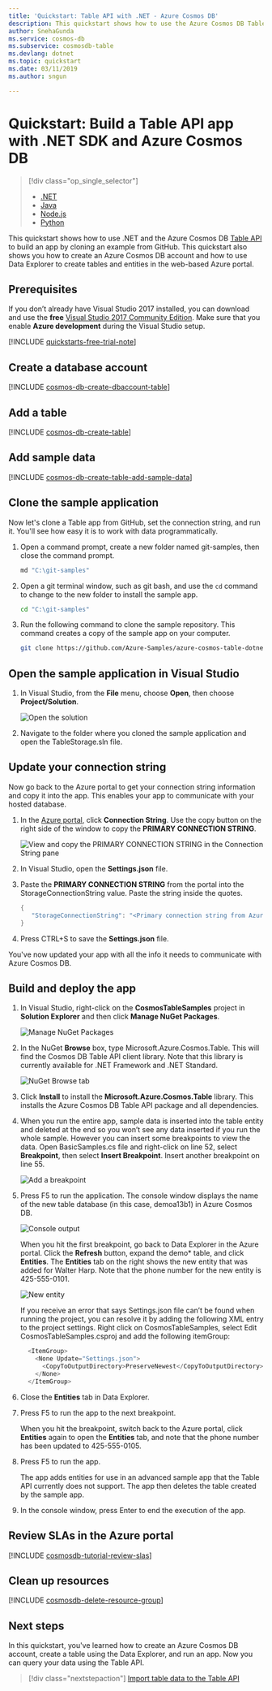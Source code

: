 ```yaml
---
title: 'Quickstart: Table API with .NET - Azure Cosmos DB'
description: This quickstart shows how to use the Azure Cosmos DB Table API to create an application with the Azure portal and .NET 
author: SnehaGunda
ms.service: cosmos-db
ms.subservice: cosmosdb-table
ms.devlang: dotnet
ms.topic: quickstart
ms.date: 03/11/2019
ms.author: sngun

---
```

# Quickstart: Build a Table API app with .NET SDK and Azure Cosmos DB 

> [!div class="op_single_selector"]
> * [.NET](create-table-dotnet.md)
> * [Java](create-table-java.md)
> * [Node.js](create-table-nodejs.md)
> * [Python](create-table-python.md)
>  

This quickstart shows how to use .NET and the Azure Cosmos DB [Table API](table-introduction.md) to build an app by cloning an example from GitHub. This quickstart also shows you how to create an Azure Cosmos DB account and how to use Data Explorer to create tables and entities in the web-based Azure portal.

## Prerequisites

If you don’t already have Visual Studio 2017 installed, you can download and use the **free** [Visual Studio 2017 Community Edition](https://www.visualstudio.com/downloads/). Make sure that you enable **Azure development** during the Visual Studio setup.

[!INCLUDE [quickstarts-free-trial-note](../../includes/quickstarts-free-trial-note.md)]

## Create a database account

[!INCLUDE [cosmos-db-create-dbaccount-table](../../includes/cosmos-db-create-dbaccount-table.md)]

## Add a table

[!INCLUDE [cosmos-db-create-table](../../includes/cosmos-db-create-table.md)]

## Add sample data

[!INCLUDE [cosmos-db-create-table-add-sample-data](../../includes/cosmos-db-create-table-add-sample-data.md)]

## Clone the sample application

Now let's clone a Table app from GitHub, set the connection string, and run it. You'll see how easy it is to work with data programmatically. 

1. Open a command prompt, create a new folder named git-samples, then close the command prompt.

   ```bash
   md "C:\git-samples"
   ```

2. Open a git terminal window, such as git bash, and use the `cd` command to change to the new folder to install the sample app.

   ```bash
   cd "C:\git-samples"
   ```

3. Run the following command to clone the sample repository. This command creates a copy of the sample app on your computer.

   ```bash
   git clone https://github.com/Azure-Samples/azure-cosmos-table-dotnet-core-getting-started.git
   ```

## Open the sample application in Visual Studio

1. In Visual Studio, from the **File** menu, choose **Open**, then choose **Project/Solution**. 

   ![Open the solution](media/create-table-dotnet/azure-cosmosdb-open-solution.png) 

2. Navigate to the folder where you cloned the sample application and open the TableStorage.sln file.

## Update your connection string

Now go back to the Azure portal to get your connection string information and copy it into the app. This enables your app to communicate with your hosted database. 

1. In the [Azure portal](https://portal.azure.com/), click **Connection String**. Use the copy button on the right side of the window to copy the **PRIMARY CONNECTION STRING**.

   ![View and copy the PRIMARY CONNECTION STRING in the Connection String pane](./media/create-table-dotnet/connection-string.png)

2. In Visual Studio, open the **Settings.json** file. 

3. Paste the **PRIMARY CONNECTION STRING** from the portal into the StorageConnectionString value. Paste the string inside the quotes.

   ```csharp
   {
      "StorageConnectionString": "<Primary connection string from Azure portal>"
   }
   ```

4. Press CTRL+S to save the **Settings.json** file.

You've now updated your app with all the info it needs to communicate with Azure Cosmos DB. 

## Build and deploy the app

1. In Visual Studio, right-click on the **CosmosTableSamples** project in **Solution Explorer** and then click **Manage NuGet Packages**. 

   ![Manage NuGet Packages](media/create-table-dotnet/azure-cosmosdb-manage-nuget.png)

2. In the NuGet **Browse** box, type Microsoft.Azure.Cosmos.Table. This will find the Cosmos DB Table API client library. Note that this library is currently available for .NET Framework and .NET Standard. 
   
   ![NuGet Browse tab](media/create-table-dotnet/azure-cosmosdb-nuget-browse.png)

3. Click **Install** to install the **Microsoft.Azure.Cosmos.Table** library. This installs the Azure Cosmos DB Table API package and all dependencies.

4. When you run the entire app, sample data is inserted into the table entity and deleted at the end so you won’t see any data inserted if you run the whole sample. However you can insert some breakpoints to view the data. Open BasicSamples.cs file and right-click on line 52, select **Breakpoint**, then select **Insert Breakpoint**. Insert another breakpoint on line 55.

   ![Add a breakpoint](media/create-table-dotnet/azure-cosmosdb-breakpoint.png) 

5. Press F5 to run the application. The console window displays the name of the new table database (in this case, demoa13b1) in Azure Cosmos DB. 
    
   ![Console output](media/create-table-dotnet/azure-cosmosdb-console.png)

   When you hit the first breakpoint, go back to Data Explorer in the Azure portal. Click the **Refresh** button, expand the demo* table, and click **Entities**. The **Entities** tab on the right shows the new entity that was added for Walter Harp. Note that the phone number for the new entity is 425-555-0101.

   ![New entity](media/create-table-dotnet/azure-cosmosdb-entity.png)
    
   If you receive an error that says Settings.json file can’t be found when running the project, you can resolve it by adding the following XML entry to the project settings. Right click on CosmosTableSamples, select Edit CosmosTableSamples.csproj and add the following itemGroup: 

   ```csharp
     <ItemGroup>
       <None Update="Settings.json">
         <CopyToOutputDirectory>PreserveNewest</CopyToOutputDirectory>
       </None>
     </ItemGroup>
   ```

6. Close the **Entities** tab in Data Explorer.
    
7. Press F5 to run the app to the next breakpoint. 

    When you hit the breakpoint, switch back to the Azure portal, click **Entities** again to open the **Entities** tab, and note that the phone number has been updated to 425-555-0105.

8. Press F5 to run the app. 
 
   The app adds entities for use in an advanced sample app that the Table API currently does not support. The app then deletes the table created by the sample app.

9. In the console window, press Enter to end the execution of the app. 
  

## Review SLAs in the Azure portal

[!INCLUDE [cosmosdb-tutorial-review-slas](../../includes/cosmos-db-tutorial-review-slas.md)]

## Clean up resources

[!INCLUDE [cosmosdb-delete-resource-group](../../includes/cosmos-db-delete-resource-group.md)]

## Next steps

In this quickstart, you've learned how to create an Azure Cosmos DB account, create a table using the Data Explorer, and run an app.  Now you can query your data using the Table API.  

> [!div class="nextstepaction"]
> [Import table data to the Table API](table-import.md)

